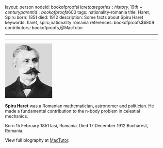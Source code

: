 layout: person
nodeid: bookofproofs$Haret
categories: history,19th-century
parentid: bookofproofs$603
tags: nationality-romania
title: Haret, Spiru
born: 1851
died: 1912
description: Some facts about Spiru Haret
keywords: haret, spiru,nationality romania
references: bookofproofs$6909
contributors: bookofproofs,@MacTutor

---


---

![Haret.jpg](https://github.com/bookofproofs/bookofproofs.github.io/blob/main/_sources/_assets/images/portraits/Haret.jpg?raw=true)

**Spiru Haret**  was a Romanian mathematician, astronomer and politician. He made a fundamental contribution to the n-body problem in celestial mechanics.

Born 15 February 1851 Iasi, Romania. Died 17 December 1912 Bucharest, Romania.


View full biography at [MacTutor](https://mathshistory.st-andrews.ac.uk/Biographies/Haret/).
